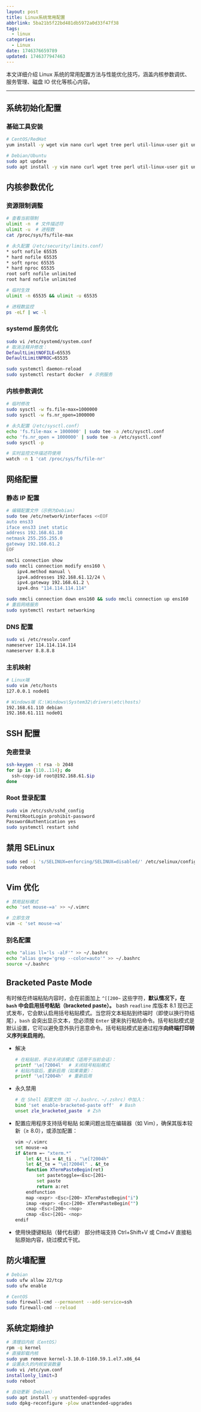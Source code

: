 ```yaml
---
layout: post
title: Linux系统常用配置
abbrlink: 5ba21b5f22bd481db5972a0d33f47f38
tags:
  - linux
categories:
  - Linux
date: 1746376659789
updated: 1746377947463
---
```


本文详细介绍 Linux 系统的常用配置方法与性能优化技巧，涵盖内核参数调优、服务管理、磁盘 IO 优化等核心内容。

<!-- more -->

***

## 系统初始化配置

### 基础工具安装

```bash
# CentOS/RedHat
yum install -y wget vim nano curl wget tree perl util-linux-user git unzip htop git vi vim tree curl tar zip unzip net-tools lrzsz

# Debian/Ubuntu
sudo apt update
sudo apt install -y vim nano curl wget tree perl util-linux-user git unzip htop
```

## 内核参数优化

### 资源限制调整

```bash
# 查看当前限制
ulimit -n  # 文件描述符
ulimit -u  # 进程数
cat /proc/sys/fs/file-max

# 永久配置（/etc/security/limits.conf）
* soft nofile 65535
* hard nofile 65535
* soft nproc 65535
* hard nproc 65535
root soft nofile unlimited
root hard nofile unlimited

# 临时生效
ulimit -n 65535 && ulimit -u 65535

# 进程数监控
ps -eLf | wc -l
```

### systemd 服务优化

```bash
sudo vi /etc/systemd/system.conf
# 取消注释并修改：
DefaultLimitNOFILE=65535
DefaultLimitNPROC=65535

sudo systemctl daemon-reload
sudo systemctl restart docker  # 示例服务
```

### 内核参数调优

```bash
# 临时修改
sudo sysctl -w fs.file-max=1000000
sudo sysctl -w fs.nr_open=1000000

# 永久配置（/etc/sysctl.conf）
echo 'fs.file-max = 1000000' | sudo tee -a /etc/sysctl.conf
echo 'fs.nr_open = 1000000' | sudo tee -a /etc/sysctl.conf
sudo sysctl -p

# 实时监控文件描述符使用
watch -n 1 'cat /proc/sys/fs/file-nr'
```

## 网络配置

### 静态 IP 配置

```bash
# 编辑配置文件（示例为Debian）
sudo tee /etc/network/interfaces <<EOF
auto ens33
iface ens33 inet static
address 192.168.61.10
netmask 255.255.255.0
gateway 192.168.61.2
EOF

nmcli connection show
sudo nmcli connection modify ens160 \
    ipv4.method manual \
    ipv4.addresses 192.168.61.12/24 \
    ipv4.gateway 192.168.61.2 \
    ipv4.dns "114.114.114.114"

sudo nmcli connection down ens160 && sudo nmcli connection up ens160
# 重启网络服务
sudo systemctl restart networking
```

### DNS 配置

```bash
sudo vi /etc/resolv.conf
nameserver 114.114.114.114
nameserver 8.8.8.8
```

### 主机映射

```bash
# Linux端
sudo vim /etc/hosts
127.0.0.1 node01

# Windows端（C:\Windows\System32\drivers\etc\hosts）
192.168.61.110 debian
192.168.61.111 node01
```

## SSH 配置

### 免密登录

```bash
ssh-keygen -t rsa -b 2048
for ip in {110..114}; do
  ssh-copy-id root@192.168.61.$ip
done
```

### Root 登录配置

```bash
sudo vim /etc/ssh/sshd_config
PermitRootLogin prohibit-password
PasswordAuthentication yes
sudo systemctl restart sshd
```

## 禁用 SELinux

```sh
sudo sed -i 's/SELINUX=enforcing/SELINUX=disabled/' /etc/selinux/config
sudo reboot
```

## Vim 优化

```bash
# 禁用鼠标模式
echo 'set mouse-=a' >> ~/.vimrc

# 立即生效
vim -c 'set mouse-=a'
```

### 别名配置

```bash
echo "alias ll='ls -alF'" >> ~/.bashrc
echo "alias grep='grep --color=auto'" >> ~/.bashrc
source ~/.bashrc
```

## Bracketed Paste Mode

有时候在终端粘贴内容时，会在前面加上 `^[[200~` 这些字符，**默认情况下，在 `bash` 中会启用括号粘贴（bracketed paste）。** bash `readline` 库版本 8.1 现已正式发布，它会默认启用括号粘贴模式。当您将文本粘贴到终端时（即使以换行符结尾），`bash` 会突出显示文本，您必须按 `Enter` 键来执行粘贴命令。括号粘贴模式是默认设置，它可以避免意外执行恶意命令。括号粘贴模式是通过程序**向终端打印转义序列来启用的**。

- 解决

  ```sh
  # 在粘贴前，手动关闭该模式（适用于当前会话）：
  printf '\e[?2004l'  # 关闭括号粘贴模式
  # 粘贴内容后，重新启用（如果需要）：
  printf '\e[?2004h'  # 重新启用
  ```

- 永久禁用

  ```sh
  # 在 Shell 配置文件（如 ~/.bashrc、~/.zshrc）中加入：
  bind 'set enable-bracketed-paste off'  # Bash
  unset zle_bracketed_paste  # Zsh
  ```

- 配置应用程序支持括号粘贴
  如果问题出现在编辑器（如 Vim），确保其版本较新（≥ 8.0），或添加配置：

  ```sh
  vim ~/.vimrc
  set mouse-=a
  if &term =~ "xterm.*"
      let &t_ti = &t_ti . "\e[?2004h"
      let &t_te = "\e[?2004l" . &t_te
      function XTermPasteBegin(ret)
          set pastetoggle=<Esc>[201~
          set paste
          return a:ret
      endfunction
      map <expr> <Esc>[200~ XTermPasteBegin("i")
      imap <expr> <Esc>[200~ XTermPasteBegin("")
      cmap <Esc>[200~ <nop>
      cmap <Esc>[201~ <nop>
  endif
  ```

- 使用快捷键粘贴（替代右键）
  部分终端支持 Ctrl+Shift+V 或 Cmd+V 直接粘贴原始内容，绕过模式干扰。

## 防火墙配置

```bash
# Debian
sudo ufw allow 22/tcp
sudo ufw enable

# CentOS
sudo firewall-cmd --permanent --add-service=ssh
sudo firewall-cmd --reload
```

## 系统定期维护

```bash
# 清理旧内核（CentOS）
rpm -q kernel
# 直接卸载内核
sudo yum remove kernel-3.10.0-1160.59.1.el7.x86_64
# 设置永久的内核安装数量
sudo vi /etc/yum.conf
installonly_limit=3
sudo reboot

# 自动更新（Debian）
sudo apt install -y unattended-upgrades
sudo dpkg-reconfigure -plow unattended-upgrades
```
